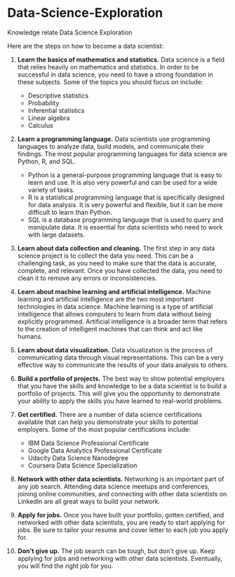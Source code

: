 # Data-Science-Exploration
Knowledge relate Data Science Exploration

Here are the steps on how to become a data scientist:

1. **Learn the basics of mathematics and statistics.** Data science is a field that relies heavily on mathematics and statistics. In order to be successful in data science, you need to have a strong foundation in these subjects. Some of the topics you should focus on include:

    * Descriptive statistics
    * Probability
    * Inferential statistics
    * Linear algebra
    * Calculus

2. **Learn a programming language.** Data scientists use programming languages to analyze data, build models, and communicate their findings. The most popular programming languages for data science are Python, R, and SQL.

    * Python is a general-purpose programming language that is easy to learn and use. It is also very powerful and can be used for a wide variety of tasks.
    * R is a statistical programming language that is specifically designed for data analysis. It is very powerful and flexible, but it can be more difficult to learn than Python.
    * SQL is a database programming language that is used to query and manipulate data. It is essential for data scientists who need to work with large datasets.

3. **Learn about data collection and cleaning.** The first step in any data science project is to collect the data you need. This can be a challenging task, as you need to make sure that the data is accurate, complete, and relevant. Once you have collected the data, you need to clean it to remove any errors or inconsistencies.

4. **Learn about machine learning and artificial intelligence.** Machine learning and artificial intelligence are the two most important technologies in data science. Machine learning is a type of artificial intelligence that allows computers to learn from data without being explicitly programmed. Artificial intelligence is a broader term that refers to the creation of intelligent machines that can think and act like humans.

5. **Learn about data visualization.** Data visualization is the process of communicating data through visual representations. This can be a very effective way to communicate the results of your data analysis to others.

6. **Build a portfolio of projects.** The best way to show potential employers that you have the skills and knowledge to be a data scientist is to build a portfolio of projects. This will give you the opportunity to demonstrate your ability to apply the skills you have learned to real-world problems.

7. **Get certified.** There are a number of data science certifications available that can help you demonstrate your skills to potential employers. Some of the most popular certifications include:

    * IBM Data Science Professional Certificate
    * Google Data Analytics Professional Certificate
    * Udacity Data Science Nanodegree
    * Coursera Data Science Specialization

8. **Network with other data scientists.** Networking is an important part of any job search. Attending data science meetups and conferences, joining online communities, and connecting with other data scientists on LinkedIn are all great ways to build your network.

9. **Apply for jobs.** Once you have built your portfolio, gotten certified, and networked with other data scientists, you are ready to start applying for jobs. Be sure to tailor your resume and cover letter to each job you apply for.

10. **Don't give up.** The job search can be tough, but don't give up. Keep applying for jobs and networking with other data scientists. Eventually, you will find the right job for you.
